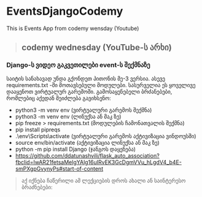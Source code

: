 # EventsDjangoCodemy

This is Events App from codemy wensday (Youtube)
<br />
> ## codemy wednesday (YouTube-ს არხი)

### Django-ს ვიდეო გაკვეთილები event-ს შექმნაზე

საიტის სანახავად უნდა გქონდეთ პითონის მე-3 ვერსია.
ასევე requirements.txt -ში მოთავსებული მოდულები.
სასურველია ეს ყოველივე დააყენოთ ვირტუალურ გარემოში.
გამოსაყენებელი ბრძანებები, რომლებიც აქედან შეიძლება გავიხსენო:
* python3 -m venv env (ვირტუალური გარემოს შექმნა) 
* python3 -m venv env (ლინუქსა ან მაკ ზე)
* pip freeze > requirements.txt (მოდულების ჩამონათვალის შექმნა)
* pip install pipreqs
* .\env\Scripts\activate (ვირტუალური გარემოს აქტივიზაცია ვინდოუსში)
* source env/bin/activate (აქტივიზაცია ლინუქსა ან მაკ ზე)
* python -m pip install Django (ჯანგოს დაყენება)
* https://github.com/ddatunashvili/flask_auto_association?fbclid=IwAR21fetsaMelgYAlg16uIRvEK3GcDgmVVu_hLgdV4_b4E-smPXgpGvynyPs#start-of-content

> აქ იქნება ჩაწერილი ამ ლექციების დროს ახალი ან საინტერესო ბრაძნებები:

